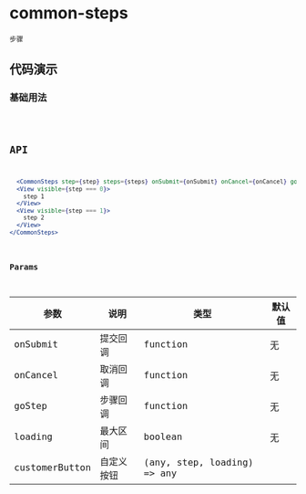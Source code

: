 # common-steps

`步骤`


## 代码演示

### 基础用法
<code src="./common-steps-use" />


## API
```jsx | pure
  <CommonSteps step={step} steps={steps} onSubmit={onSubmit} onCancel={onCancel} goStep={goStep} loading={false} colProps={{ span: 24, offset: 0 }}>
  <View visible={step === 0}>
    step 1
  </View>
  <View visible={step === 1}>
    step 2
  </View>
</CommonSteps>
```


### Params
| 参数           | 说明       | 类型                  | 默认值 |
| -------------- | ---------- | --------------------- | ------ |
| onSubmit       | 提交回调   | function              | 无     |
| onCancel       | 取消回调   | function              | 无     |
| goStep         | 步骤回调   | function              | 无     |
| loading        | 最大区间   | boolean               | 无     |
| customerButton | 自定义按钮 | (any, step, loading) => any |        | 否   

